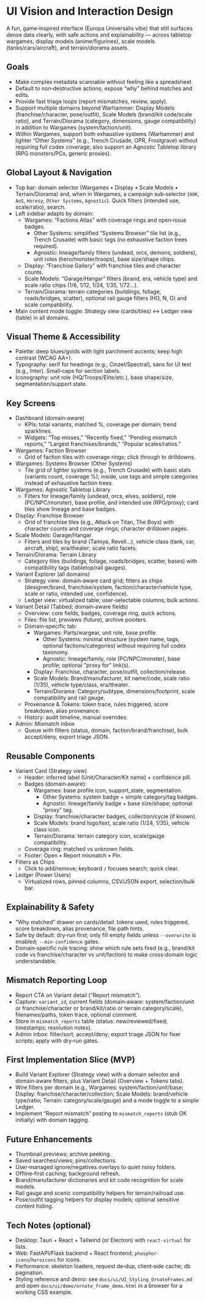 # UI Vision and Interaction Design

A fun, game‑inspired interface (Europa Universalis vibe) that still surfaces dense data clearly, with safe actions and explainability — across tabletop wargames, display models (anime/figurines), scale models (tanks/cars/aircraft), and terrain/diorama assets.

## Goals
- Make complex metadata scannable without feeling like a spreadsheet.
- Default to non‑destructive actions; expose “why” behind matches and edits.
- Provide fast triage loops (report mismatches, review, apply).
- Support multiple domains beyond Warhammer: Display Models (franchise/character, pose/outfit), Scale Models (brand/kit code/scale ratio), and Terrain/Diorama (category, dimensions, gauge compatibility) in addition to Wargames (system/faction/unit).
- Within Wargames, support both exhaustive systems (Warhammer) and lighter “Other Systems” (e.g., Trench Crusade, OPR, Frostgrave) without requiring full codex coverage; also support an Agnostic Tabletop library (RPG monsters/PCs, generic proxies).

## Global Layout & Navigation
- Top bar: domain selector (Wargames • Display • Scale Models • Terrain/Diorama) and, when in Wargames, a campaign sub‑selector (`40K`, `AoS`, `Heresy`, `Other Systems`, `Agnostic`). Quick filters (intended use, scale/ratio), search.
- Left sidebar adapts by domain:
  - Wargames: “Factions Atlas” with coverage rings and open‑issue badges.
    - Other Systems: simplified “Systems Browser” tile list (e.g., Trench Crusade) with basic tags (no exhaustive faction trees required).
    - Agnostic: lineage/family filters (undead, orcs, demons, soldiers), unit roles (hero/monster/troops), base size/shape chips.
  - Display: “Franchise Gallery” with franchise tiles and character counts.
  - Scale Models: “Garage/Hangar” filters (brand, era, vehicle type) and scale ratio chips (1/6, 1/12, 1/24, 1/35, 1/72…).
  - Terrain/Diorama: terrain categories (buildings, foliage, roads/bridges, scatter), optional rail gauge filters (HO, N, O) and scale compatibility.
- Main content mode toggle: Strategy view (cards/tiles) ↔ Ledger view (table) in all domains.

## Visual Theme & Accessibility
- Palette: deep blues/golds with light parchment accents; keep high contrast (WCAG AA+).
- Typography: serif for headings (e.g., Cinzel/Spectral), sans for UI text (e.g., Inter). Small‑caps for section labels.
- Iconography: unit role (HQ/Troops/Elite/etc.), base shape/size, segmentation/support state.

## Key Screens
- Dashboard (domain‑aware)
  - KPIs: total variants, matched %, coverage per domain; trend sparklines.
  - Widgets: “Top misses,” “Recently fixed,” “Pending mismatch reports,” “Largest franchises/brands,” “Popular scales/ratios.”
- Wargames: Faction Browser
  - Grid of faction tiles with coverage rings; click through to drilldowns.
- Wargames: Systems Browser (Other Systems)
  - Tile grid of lighter systems (e.g., Trench Crusade) with basic stats (variants count, coverage %); inside, use tags and simple categories instead of exhaustive faction trees.
- Wargames: Agnostic Tabletop Library
  - Filters for lineage/family (undead, orcs, elves, soldiers), role (PC/NPC/monster), base profile, and intended use (RPG/proxy); card tiles show lineage and base badges.
- Display: Franchise Browser
  - Grid of franchise tiles (e.g., Attack on Titan, The Boys) with character counts and coverage rings; character drilldown pages.
- Scale Models: Garage/Hangar
  - Filters and tiles by brand (Tamiya, Revell…), vehicle class (tank, car, aircraft, ship), era/theater; scale ratio facets.
- Terrain/Diorama: Terrain Library
  - Category tiles (buildings, foliage, roads/bridges, scatter, bases) with compatibility tags (tabletop/rail gauges).
- Variant Explorer (all domains)
  - Strategy view: domain‑aware card grid; filters as chips (designer/brand, franchise/system, faction/character/vehicle type, scale or ratio, intended use, confidence).
  - Ledger view: virtualized table; user‑selectable columns; bulk actions.
- Variant Detail (Tabbed; domain‑aware fields)
  - Overview: core fields, badges, coverage ring, quick actions.
  - Files: file list, previews (future), archive pointers.
  - Domain‑specific tab:
    - Wargames: Parts/wargear, unit role, base profile.
      - Other Systems: minimal structure (system name, tags, optional factions/categories) without requiring full codex taxonomy.
      - Agnostic: lineage/family, role (PC/NPC/monster), base profile; optional "proxy for" link(s).
    - Display: Franchise, character, pose/outfit, collection/release.
    - Scale Models: Brand/manufacturer, kit name/code, scale ratio (1/35), vehicle type/class, era/theater.
    - Terrain/Diorama: Category/subtype, dimensions/footprint, scale compatibility and rail gauge.
  - Provenance & Tokens: token trace, rules triggered, score breakdown, alias provenance.
  - History: audit timeline, manual overrides.
- Admin: Mismatch Inbox
  - Queue with filters (status, domain, faction/brand/franchise), bulk accept/deny, export triage JSON.

## Reusable Components
- Variant Card (Strategy view)
  - Header: inferred label (Unit/Character/Kit name) + confidence pill.
  - Badges (domain‑aware):
    - Wargames: base profile icon, support_state, segmentation.
      - Other Systems: system badge + simple category/tag badges.
      - Agnostic: lineage/family badge + base size/shape; optional “proxy” tag.
    - Display: franchise/character badges, collection/cycle (if known).
    - Scale Models: brand logo/text, scale ratio (1/24, 1/35), vehicle class icon.
    - Terrain/Diorama: terrain category icon, scale/gauge compatibility.
  - Coverage ring: matched vs unknown fields.
  - Footer: Open • Report mismatch • Pin.
- Filters as Chips
  - Click to add/remove; keyboard `/` focuses search; quick clear.
- Ledger (Power Users)
  - Virtualized rows, pinned columns, CSV/JSON export, selection/bulk bar.

## Explainability & Safety
- “Why matched” drawer on cards/detail: tokens used, rules triggered, score breakdown, alias provenance, file path hints.
- Safe by default: dry‑run first; only fill empty fields unless `--overwrite` is enabled; `--min-confidence` gates.
 - Domain‑specific rule tracing: show which rule sets fired (e.g., brand/kit code vs franchise/character vs unit/faction) to make cross‑domain logic understandable.

## Mismatch Reporting Loop
- Report CTA on Variant detail (“Report mismatch”).
- Capture: `variant_id`, current fields (domain‑aware: system/faction/unit or franchise/character or brand/kit/ratio or terrain category/scale), filenames/paths, token trace, optional comment.
- Store in `mismatch_reports` table (status: new/reviewed/fixed; timestamps; resolution notes).
- Admin inbox: filter/sort, accept/deny; export triage JSON for fixer scripts; apply with dry‑run gates.

## First Implementation Slice (MVP)
- Build Variant Explorer (Strategy view) with a domain selector and domain‑aware filters, plus Variant Detail (Overview + Tokens tabs).
- Wire filters per domain (e.g., Wargames: system/faction/unit/base; Display: franchise/character/collection; Scale Models: brand/vehicle type/ratio; Terrain: category/scale/gauge) and a mode toggle to a simple Ledger.
- Implement “Report mismatch” posting to `mismatch_reports` (stub OK initially) with domain tagging.

## Future Enhancements
- Thumbnail previews; archive peeking.
- Saved searches/views; pins/collections.
- User‑managed ignore/negatives overlays to quiet noisy folders.
- Offline‑first caching; background refresh.
 - Brand/manufacturer dictionaries and kit code recognition for scale models.
 - Rail gauge and scenic compatibility helpers for terrain/railroad use.
 - Pose/outfit tagging helpers for display models; optional sensitive content hiding.

## Tech Notes (optional)
- Desktop: Tauri + React + Tailwind (or Electron) with `react-virtual` for lists.
- Web: FastAPI/Flask backend + React frontend; `phosphor-icons`/`heroicons` for icons.
- Performance: skeleton loaders, request de‑dup, client‑side cache; db pagination.
 - Styling reference and demo: see `docs/ui/UI_Styling_OrnateFrames.md` and open `docs/ui/demo/ornate_frame_demo.html` in a browser for a working CSS example.
